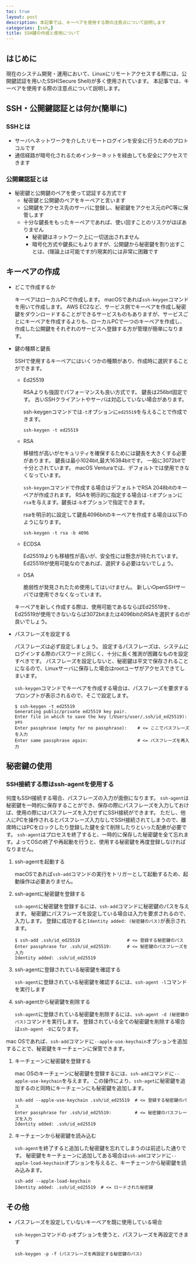 ```yaml
---
toc: true
layout: post
description: 本記事では、キーベアを使用する際の注意点について説明します
categories: [ssh,]
title: SSH鍵の作成と使用について
---
```


## はじめに 

現在のシステム開発・運用において、Linuxにリモートアクセスする際には、公開鍵認証を用いたSSH(Secure Shell)が多く使用されています。
本記事では、キーベアを使用する際の注意点について説明します。

## SSH・公開鍵認証とは何か(簡単に)

### SSHとは
  - サーバへネットワークを介したリモートログインを安全に行うためのプロトコルです
  - 通信経路が暗号化されるためインターネットを経由しても安全にアクセスできます

### 公開鍵認証とは

  - 秘密鍵と公開鍵のペアを使って認証する方式です
    - 秘密鍵と公開鍵のペアをキーペアと言います
    - 公開鍵をアクセス先のサーバに登録し、秘密鍵をアクセス元のPC等に保管します
    - 十分な鍵長をもったキーペアであれば、使い回すことのリスクがほぼありません
        - 秘密鍵はネットワーク上に一切送出されません
        - 暗号化方式や鍵長にもよりますが、公開鍵から秘密鍵を割り出すことは、(理論上は可能ですが)現実的には非常に困難です
        

## キーペアの作成

- どこで作成するか

    キーペアはローカルPCで作成します。
    macOSであれば`ssh-keygen`コマンドを用いて作成します。
    AWS EC2など、サービス側でキーペアを作成し秘密鍵をダウンロードすることができるサービスものもありますが、サービスごとにキーペアを作成するよりも、ローカルPCで一つのキーペアを作成し、作成した公開鍵をそれぞれのサービスへ登録する方が管理が簡単になります。

- 鍵の種類と鍵長

    SSHで使用するキーペアにはいくつかの種類があり、作成時に選択することができます。

    - Ed25519

        RSAよりも強固でパフォーマンスも良い方式です。
        鍵長は256bit固定です。
        古いSSHクライアントやサーバは対応していない場合があります。

        ssh-keygenコマンドでは`-t`オプションに`ed25519`を与えることで作成できます。

        ```
        ssh-keygen -t ed25519
        ```

    - RSA

        移植性が高いがセキュリティを確保するためには鍵長を大きくする必要があります。
        鍵長は最小1024bit,最大16384bitです。
        一般に3072bitで十分とされています。
        macOS Venturaでは、デフォルトでは使用できなくなっています。

        `ssh-keygen`コマンドで作成する場合はデフォルトでRSA 2048bitのキーペアが作成されます。
        RSAを明示的に指定する場合は`-t`オプションに`rsa`を与えます。鍵長は`-b`オプションで指定できます。

        rsaを明示的に設定して鍵長4096bitのキーペアを作成する場合は以下のようになります。

        ```
        ssh-keygen -t rsa -b 4096
        ```

    - ECDSA

        Ed25519よりも移植性が高いが、安全性には懸念が持たれています。
        Ed25519が使用可能なのであれば、選択する必要はないでしょう。

    - DSA

        脆弱性が発見されたため使用してはいけません。
        新しいOpenSSHサーバでは使用できなくなっています。

    キーペアを新しく作成する際は、使用可能であるならばEd25519を、Ed25519が使用できないならば3072bitまたは4096bitのRSAを選択するのが良いでしょう。

- パスフレーズを設定する
    
    パスフレーズは必ず設定しましょう。
    設定するパスフレーズは、システムにログインする際のパスワードと同じく、十分に長く推測が困難なものを設定すべきです。
    パスフレーズを設定しないと、秘密鍵は平文で保存されることになるので、Linuxサーバに保存した場合はrootユーザがアクセスできてしまいます。

    `ssh-keygen`コマンドでキーペアを作成する場合は、パスフレーズを要求するプロンプトが表示されるので、そこで設定します。

    ```
    $ ssh-keygen -t ed25519
    Generating public/private ed25519 key pair.
    Enter file in which to save the key (/Users/user/.ssh/id_ed25519): yes
    Enter passphrase (empty for no passphrase):    # <= ここでパスフレーズを入力
    Enter same passphrase again:                   # <= パスフレーズを再入力
    ```

## 秘密鍵の使用

### SSH接続する際はssh-agentを使用する

何度もSSH接続する場合、パスフレーズの入力が面倒になります。
`ssh-agent`は秘密鍵を一時的に保存することができ、保存の際にパスフレーズを入力しておけば、使用の際にはパスフレーズを入力せずにSSH接続ができます。
ただし、他人にPCを操作されるとパスフレーズ入力なしでSSH接続されてしまうので、離席時にはPCをロックしたり登録した鍵を全て削除したりといった配慮が必要です。
`ssh-agent`はプロセスを終了すると、一時的に保存した秘密鍵を全て忘れます。よってOSの終了や再起動を行うと、使用する秘密鍵を再度登録しなければなりません。

1. ssh-agentを起動する

    macOSであれば`ssh-add`コマンドの実行をトリガーとして起動するため、起動操作は必要ありません。

1. ssh-agentに秘密鍵を登録する

    `ssh-agent`に秘密鍵を登録するには、`ssh-add`コマンドに秘密鍵のパスを与えます。
    秘密鍵にパスフレーズを設定している場合は入力を要求されるので、入力します。
    登録に成功すると`Identity added: (秘密鍵のパス)`が表示されます。

    ```
    $ ssh-add .ssh/id_ed25519                  # <= 登録する秘密鍵のパス
    Enter passphrase for .ssh/id_ed25519:      # <= 秘密鍵のパスフレーズを入力
    Identity added: .ssh/id_ed25519
    ```

1. ssh-agentに登録されている秘密鍵を確認する

    `ssh-agent`に登録されている秘密鍵を確認するには、`ssh-agent -l`コマンドを実行します

1. ssh-agentから秘密鍵を削除する

    `ssh-agent`に登録されている秘密鍵を削除するには、`ssh-agent -d (秘密鍵のパス)`コマンドを実行します。
    登録されている全ての秘密鍵を削除する場合は`ssh-agent -D`になります。

mac OSであれば、`ssh-add`コマンドに`--apple-use-keychain`オプションを追加することで、秘密鍵をキーチェーンに保管できます。

1. キーチェーンに秘密鍵を登録する

    mac OSのキーチェーンに秘密鍵を登録するには、`ssh-add`コマンドに`--apple-use-keychain`を与えます。
    この操作により、`ssh-aget`に秘密鍵を追加するのと同時にキーチェーンにも秘密鍵を追加します。

    ```
    ssh-add --apple-use-keychain .ssh/id_ed25519  # <= 登録する秘密鍵のパス
    Enter passphrase for .ssh/id_ed25519:         # <= 秘密鍵のパスフレーズを入力
    Identity added: .ssh/id_ed25519
    ```

1. キーチェーンから秘密鍵を読み込む

    `ssh-agent`を終了すると追加した秘密鍵を忘れてしまうのは前述した通りです。
    秘密鍵をキーチェーンに追加してある場合は`ssh-add`コマンドに`--apple-load-keychain`オプションを与えると、キーチェーンから秘密鍵を読み込みます。

    ```
    ssh-add --apple-load-keychain
    Identity added: .ssh/id_ed25519  # <= ロードされた秘密鍵
    ```

## その他

- パスフレーズを設定していないキーペアを既に使用している場合

    `ssh-keygen`コマンドの`-p`オプションを使うと、パスフレーズを再設定できます

    ```
    ssh-keygen -p -f (パスフレーズを再設定する秘密鍵のパス)
    ```


